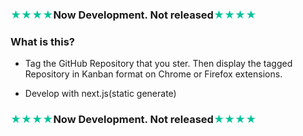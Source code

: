 ### <span style="color:#02c39a">★★★★</span>Now Development. Not released<span style="color:#02c39a">★★★★</span>
### What is this?
- Tag the GitHub Repository that you ster. Then display the tagged Repository in Kanban format on Chrome or Firefox extensions.

- Develop with next.js(static generate)

### <span style="color:#02c39a">★★★★</span>Now Development. Not released<span style="color:#02c39a">★★★★</span>
